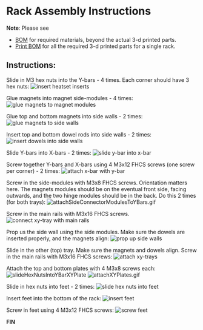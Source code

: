# Rack Assembly Instructions

**Note**: Please see
- [BOM](../README.md#bom---single-rack) for required materials, beyond the actual 3-d printed parts.
- [Print BOM](../README.md#printing---single-rack) for all the required 3-d printed parts for a single rack.

## Instructions:
Slide in M3 hex nuts into the Y-bars - 4 times. Each corner should have 3 hex nuts:
![insert heatset inserts](./gifs/slideHexNutsIntoYBar.gif)

Glue magnets into magnet side-modules - 4 times:
![glue magnets to magnet modules](./gifs/addMagnetsToMagnetModules.gif)

Glue top and bottom magnets into side walls - 2 times:
![glue magnets to side walls](./gifs/addMagnetsToSideWall.gif)

Insert top and bottom dowel rods into side walls - 2 times:
![insert dowels into side walls](./gifs/insertDowelsIntoSideWall.gif)

Slide Y-bars into X-bars - 2 times:
![slide y-bar into x-bar](./gifs/attachXBarWithYBar.gif)

Screw together Y-bars and X-bars using 4 M3x12 FHCS screws (one screw per corner) - 2 times: 
![attach x-bar with y-bar](./gifs/screwXBarAndYBar.gif)

Screw in the side-modules with M3x8 FHCS screws. Orientation matters here. The magnets modules should be on the eventual front side, facing outwards, and the two hinge modules should be in the back. Do this 2 times (for both trays):
![attachSideConnectorModulesToYBars.gif](./gifs/attachSideConnectorModulesToYBars.gif)

Screw in the main rails with M3x16 FHCS screws.
![connect xy-tray with main rails](./gifs/connectXYTrayWithMainRails.gif)

Prop us the side wall using the side modules. Make sure the dowels are inserted properly, and the magnets align:
![prop up side walls](./gifs/propUpBottomXYTraywithSideWalls.gif)

Slide in the other (top) tray. Make sure the magnets and dowels align. Screw in the main rails with M3x16 FHCS screws:
![attach xy-trays](./gifs/attachXYTrays.gif)

Attach the top and bottom plates with 4 M3x8 screws each:
![slideHexNutsIntoYBarXYPlate](./gifs/slideHexNutsIntoYBarXYPlate.gif)
![attachXYPlates.gif](gifs%2FattachXYPlates.gif)

Slide in hex nuts into feet - 2 times:
![slide hex nuts into feet](./gifs/slideHexNutToFeet.gif)

Insert feet into the bottom of the rack: 
![insert feet](./gifs/insertFeet.gif)

Screw in feet using 4 M3x12 FHCS screws:
![screw feet](./gifs/screwFeet.gif)


**FIN**